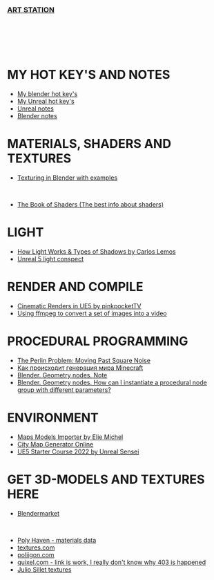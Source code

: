 <br>
<br>

### [ART STATION](https://www.artstation.com/nalegke)

<br>
<br>
<br>
<br>

# MY HOT KEY'S AND NOTES 
- [My blender hot key's](https://github.com/AazQsc/cg-synopsis/blob/main/blender/hot-keys)
- [My Unreal hot key's](https://github.com/AazQsc/cg-synopsis/blob/main/unreal5/hot-keys)
- [Unreal notes](https://github.com/AazQsc/cg-synopsis/blob/main/unreal5/notes.md)
- [Blender notes](https://github.com/AazQsc/cg-synopsis/blob/main/blender/triks)

# MATERIALS, SHADERS AND TEXTURES
- [Texturing in Blender with examples](https://github.com/AazQsc/cg-synopsis/blob/main/blender/textures/basics-realistic-texturing.md)

<br>

- [The Book of Shaders (The best info about shaders)](https://thebookofshaders.com/)

# LIGHT
- [How Light Works & Types of Shadows by Carlos Lemos](https://80.lv/articles/tutorial-how-light-works-types-of-shadows/)
- [Unreal 5 light conspect](https://github.com/AazQsc/cg-synopsis/blob/main/unreal5/light)

# RENDER AND COMPILE
- [Cinematic Renders in UE5 by pinkpocketTV](https://youtu.be/GHFq4Dj7sVs)
- [Using ffmpeg to convert a set of images into a video](https://hamelot.io/visualization/using-ffmpeg-to-convert-a-set-of-images-into-a-video/)

# PROCEDURAL PROGRAMMING
- [The Perlin Problem: Moving Past Square Noise](https://noiseposti.ng/posts/2022-01-16-The-Perlin-Problem-Moving-Past-Square-Noise.html)
- [Как происходит генерация мира Minecraft](https://habr.com/ru/post/673268/)
- [Blender. Geometry nodes. Note](https://github.com/AazQsc/cg-synopsis/blob/main/blender/nodes/nodes.md)
- [Blender. Geometry nodes. How can I instantiate a procedural node group with different parameters?](https://blender.stackexchange.com/questions/274485/how-can-i-instantiate-a-procedural-node-group-with-different-parameters)

# ENVIRONMENT
- [Maps Models Importer by Elie Michel](https://github.com/eliemichel/MapsModelsImporter)
- [City Map Generator Online](https://maps.probabletrain.com/#/)
- [UE5 Starter Course 2022 by Unreal Sensei](https://youtu.be/k-zMkzmduqI)

# GET 3D-MODELS AND TEXTURES HERE
- [Blendermarket](https://blendermarket.com/)

<br>

- [Poly Haven - materials data](https://polyhaven.com/)
- [textures.com](https://www.textures.com/)
- [poliigon.com](https://www.poliigon.com/)
- [quixel.com - link is work, I really don't know why 403 is happened](https://quixel.com/megascans/home)
- [Julio Sillet textures](https://juliosillet.gumroad.com/)






